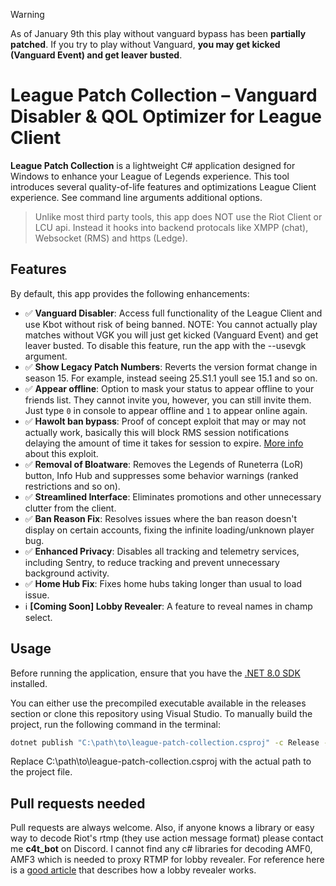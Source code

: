 > [!WARNING]
> As of January 9th this play without vanguard bypass has been **partially patched**. If you try to play without Vanguard, **you may get kicked (Vanguard Event) and get leaver busted**.
 
# League Patch Collection – Vanguard Disabler & QOL Optimizer for League Client

**League Patch Collection** is a lightweight C# application designed for Windows to enhance your League of Legends experience. This tool introduces several quality-of-life features and optimizations League Client experience. See command line arguments additional options.

>  Unlike most third party tools, this app does NOT use the Riot Client or LCU api. Instead it hooks into backend protocals like XMPP (chat), Websocket (RMS) and https (Ledge).

## Features

By default, this app provides the following enhancements:
- :white_check_mark: **Vanguard Disabler**: Access full functionality of the League Client and use Kbot without risk of being banned. NOTE: You cannot actually play matches without VGK you will just get kicked (Vanguard Event) and get leaver busted. To disable this feature, run the app with the --usevgk argument.
- :white_check_mark: **Show Legacy Patch Numbers**: Reverts the version format change in season 15. For example, instead seeing 25.S1.1 youll see 15.1 and so on.
- :white_check_mark: **Appear offline**: Option to mask your status to appear offline to your friends list. They cannot invite you, however, you can still invite them. Just type `0` in console to appear offline and `1` to appear online again.
- :white_check_mark: **Hawolt ban bypass**: Proof of concept exploit that may or may not actually work, basically this will block RMS session notifications delaying the amount of time it takes for session to expire. [More info](https://web.archive.org/web/20230628125118/https://twitter.com/hawolt/status/1674029547363217410) about this exploit.
- :white_check_mark: **Removal of Bloatware**: Removes the Legends of Runeterra (LoR) button, Info Hub and suppresses some behavior warnings (ranked restrictions and so on).
- :white_check_mark: **Streamlined Interface**: Eliminates promotions and other unnecessary clutter from the client.
- :white_check_mark: **Ban Reason Fix**: Resolves issues where the ban reason doesn't display on certain accounts, fixing the infinite loading/unknown player bug.
- :white_check_mark: **Enhanced Privacy**: Disables all tracking and telemetry services, including Sentry, to reduce tracking and prevent unnecessary background activity.
- :white_check_mark: **Home Hub Fix**: Fixes home hubs taking longer than usual to load issue.
- :information_source: **[Coming Soon] Lobby Revealer**: A feature to reveal names in champ select.

##  Usage

Before running the application, ensure that you have the [.NET 8.0 SDK](https://dotnet.microsoft.com/en-us/download) installed.

You can either use the precompiled executable available in the releases section or clone this repository using Visual Studio. To manually build the project, run the following command in the terminal:
```bash   
dotnet publish "C:\path\to\league-patch-collection.csproj" -c Release -r win-x64 --self-contained false /p:PublishSingleFile=true
```
Replace C:\path\to\league-patch-collection.csproj with the actual path to the project file.

## Pull requests needed

Pull requests are always welcome. Also, if anyone knows a library or easy way to decode Riot's rtmp (they use action message format) please contact me **c4t_bot** on Discord. I cannot find any c# libraries for decoding AMF0, AMF3 which is needed to proxy RTMP for lobby revealer. For reference here is a [good article](https://web-xbaank.vercel.app/blog/Reversing-engineering-lol) that describes how a lobby revealer works.
